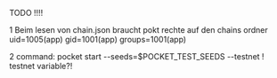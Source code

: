 TODO !!!! 

1 Beim lesen von chain.json braucht pokt rechte auf den chains ordner
uid=1005(app) gid=1001(app) groups=1001(app)

2 command: pocket start --seeds=$POCKET_TEST_SEEDS --testnet ! testnet variable?!

